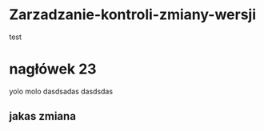 # Zarzadzanie-kontroli-zmiany-wersji
test

# nagłówek 23

yolo molo
dasdsadas dasdsdas

## jakas zmiana 
